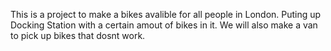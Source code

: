 This is a project to make a bikes avalible for all people in London. Puting up Docking Station with a certain amout of bikes in it. We will also make a van to pick up bikes that dosnt work. 
